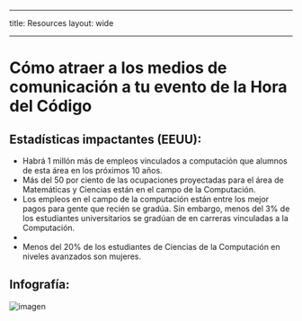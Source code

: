 * * *

title: Resources layout: wide

* * *

# Cómo atraer a los medios de comunicación a tu evento de la Hora del Código

## Estadísticas impactantes (EEUU):

  * Habrá 1 millón más de empleos vinculados a computación que alumnos de esta área en los próximos 10 años.
  * Más del 50 por ciento de las ocupaciones proyectadas para el área de Matemáticas y Ciencias están en el campo de la Computación. 
  * Los empleos en el campo de la computación están entre los mejor pagos para gente que recién se gradúa. Sin embargo, menos del 3% de los estudiantes universitarios se gradúan de en carreras vinculadas a la Computación.
  * 
  * Menos del 20% de los estudiantes de Ciencias de la Computación en niveles avanzados son mujeres.

## Infografía:

![imagen](http://code.org/images/fit-8000/Code.org_infographic.png)